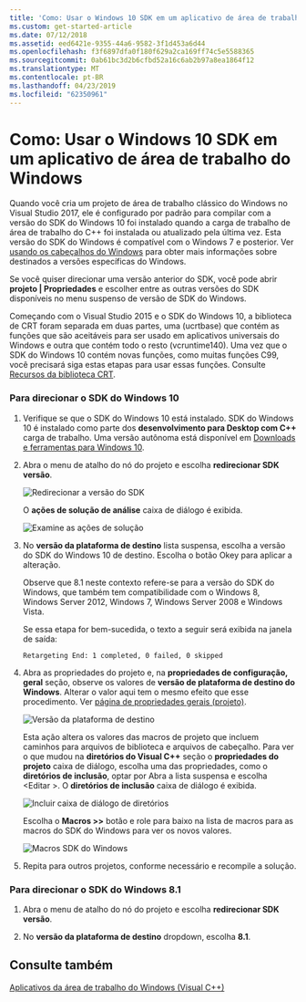 ```yaml
---
title: 'Como: Usar o Windows 10 SDK em um aplicativo de área de trabalho do Windows'
ms.custom: get-started-article
ms.date: 07/12/2018
ms.assetid: eed6421e-9355-44a6-9582-3f1d453a6d44
ms.openlocfilehash: f3f6897dfa0f180f629a2ca169ff74c5e5588365
ms.sourcegitcommit: 0ab61bc3d2b6cfbd52a16c6ab2b97a8ea1864f12
ms.translationtype: MT
ms.contentlocale: pt-BR
ms.lasthandoff: 04/23/2019
ms.locfileid: "62350961"
---
```

# <a name="how-to-use-the-windows-10-sdk-in-a-windows-desktop-application"></a>Como: Usar o Windows 10 SDK em um aplicativo de área de trabalho do Windows

Quando você cria um projeto de área de trabalho clássico do Windows no Visual Studio 2017, ele é configurado por padrão para compilar com a versão do SDK do Windows 10 foi instalado quando a carga de trabalho de área de trabalho do C++ foi instalada ou atualizado pela última vez. Esta versão do SDK do Windows é compatível com o Windows 7 e posterior. Ver [usando os cabeçalhos do Windows](/windows/desktop/WinProg/using-the-windows-headers) para obter mais informações sobre destinados a versões específicas do Windows.

Se você quiser direcionar uma versão anterior do SDK, você pode abrir **projeto | Propriedades** e escolher entre as outras versões do SDK disponíveis no menu suspenso de versão de SDK do Windows.

Começando com o Visual Studio 2015 e o SDK do Windows 10, a biblioteca de CRT foram separada em duas partes, uma (ucrtbase) que contém as funções que são aceitáveis para ser usado em aplicativos universais do Windows e outra que contém todo o resto (vcruntime140). Uma vez que o SDK do Windows 10 contém novas funções, como muitas funções C99, você precisará siga estas etapas para usar essas funções. Consulte [Recursos da biblioteca CRT](../c-runtime-library/crt-library-features.md).

### <a name="to-target-the-windows-10-sdk"></a>Para direcionar o SDK do Windows 10

1. Verifique se que o SDK do Windows 10 está instalado. SDK do Windows 10 é instalado como parte dos **desenvolvimento para Desktop com C++** carga de trabalho. Uma versão autônoma está disponível em [Downloads e ferramentas para Windows 10](https://developer.microsoft.com/windows/downloads).

2. Abra o menu de atalho do nó do projeto e escolha **redirecionar SDK versão**.

   ![Redirecionar a versão do SDK](../windows/media/retargetingwindowssdk1.PNG "RetargetingWindowsSDK1")

   O **ações de solução de análise** caixa de diálogo é exibida.

   ![Examine as ações de solução](../windows/media/retargetingwindowssdk2.PNG "RetargetingWindowsSDK2")

3. No **versão da plataforma de destino** lista suspensa, escolha a versão do SDK do Windows 10 de destino. Escolha o botão Okey para aplicar a alteração.

   Observe que 8.1 neste contexto refere-se para a versão do SDK do Windows, que também tem compatibilidade com o Windows 8, Windows Server 2012, Windows 7, Windows Server 2008 e Windows Vista.

   Se essa etapa for bem-sucedida, o texto a seguir será exibida na janela de saída:

   `Retargeting End: 1 completed, 0 failed, 0 skipped`

4. Abra as propriedades do projeto e, na **propriedades de configuração, geral** seção, observe os valores de **versão de plataforma de destino do Windows**. Alterar o valor aqui tem o mesmo efeito que esse procedimento. Ver [página de propriedades gerais (projeto)](../build/reference/general-property-page-project.md).

   ![Versão da plataforma de destino](../windows/media/retargetingwindowssdk3.PNG "RetargetingWindowsSDK3")

   Esta ação altera os valores das macros de projeto que incluem caminhos para arquivos de biblioteca e arquivos de cabeçalho. Para ver o que mudou na **diretórios do Visual C++** seção o **propriedades do projeto** caixa de diálogo, escolha uma das propriedades, como o **diretórios de inclusão**, optar por Abra a lista suspensa e escolha \<Editar >. O **diretórios de inclusão** caixa de diálogo é exibida.

   ![Incluir caixa de diálogo de diretórios](../windows/media/retargetingwindowssdk4.PNG "RetargetingWindowsSDK4")

   Escolha o **Macros >>** botão e role para baixo na lista de macros para as macros do SDK do Windows para ver os novos valores.

   ![Macros SDK do Windows](../windows/media/retargetingwindowssdk5.PNG "RetargetingWindowsSDK5")

5. Repita para outros projetos, conforme necessário e recompile a solução.

### <a name="to-target-the-windows-81-sdk"></a>Para direcionar o SDK do Windows 8.1

1. Abra o menu de atalho do nó do projeto e escolha **redirecionar SDK versão**.

2. No **versão da plataforma de destino** dropdown, escolha **8.1**.

## <a name="see-also"></a>Consulte também

[Aplicativos da área de trabalho do Windows (Visual C++)](../windows/how-to-use-the-windows-10-sdk-in-a-windows-desktop-application.md)